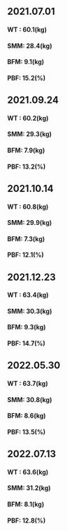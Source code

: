 ## 2021.07.01
#### WT : 60.1(kg)
#### SMM: 28.4(kg)
#### BFM:  9.1(kg)
#### PBF: 15.2(%)

## 2021.09.24
#### WT : 60.2(kg)
#### SMM: 29.3(kg)
#### BFM:  7.9(kg)
#### PBF: 13.2(%)

## 2021.10.14
#### WT : 60.8(kg)
#### SMM: 29.9(kg)
#### BFM:  7.3(kg)
#### PBF: 12.1(%)

## 2021.12.23
#### WT : 63.4(kg)
#### SMM: 30.3(kg)
#### BFM:  9.3(kg)
#### PBF: 14.7(%)

## 2022.05.30
#### WT : 63.7(kg)
#### SMM: 30.8(kg)
#### BFM:  8.6(kg)
#### PBF: 13.5(%)

## 2022.07.13
#### WT : 63.6(kg)
#### SMM: 31.2(kg)
#### BFM:  8.1(kg)
#### PBF: 12.8(%)


